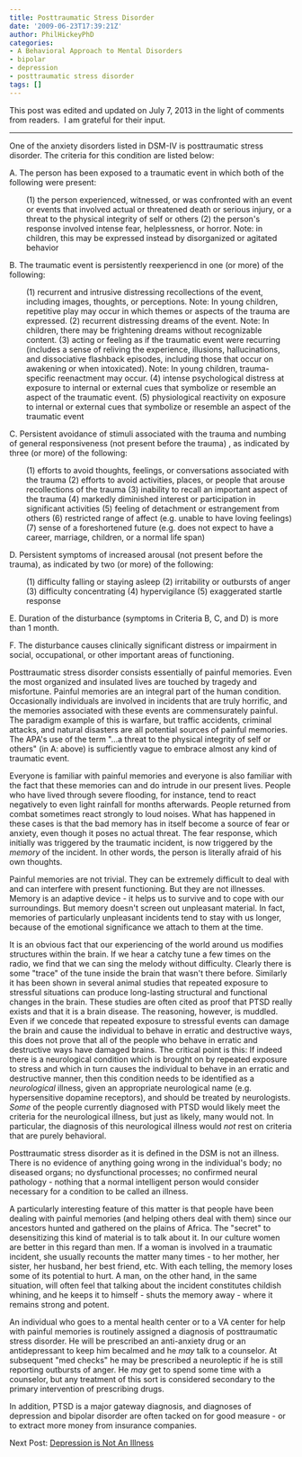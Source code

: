 ```yaml
---
title: Posttraumatic Stress Disorder
date: '2009-06-23T17:39:21Z'
author: PhilHickeyPhD
categories:
- A Behavioral Approach to Mental Disorders
- bipolar
- depression
- posttraumatic stress disorder
tags: []
---
```


This post was edited and updated on July 7, 2013 in the light of comments from readers.  I am grateful for their input.

*************

One of the anxiety disorders listed in DSM-IV is posttraumatic stress disorder. The criteria for this condition are listed below:

A. The person has been exposed to a traumatic event in which both of the following were present:
<p style="padding-left: 30px;">(1) the person experienced, witnessed, or was confronted with an event or events that involved actual or threatened death or serious injury, or a threat to the physical integrity of self or others
(2) the person's response involved intense fear, helplessness, or horror. Note: in children, this may be expressed instead by disorganized or agitated behavior</p>
B. The traumatic event is persistently reexperiencd in one (or more) of the following:
<p style="padding-left: 30px;">(1) recurrent and intrusive distressing recollections of the event, including images, thoughts, or perceptions. Note: In young children, repetitive play may occur in which themes or aspects of the trauma are expressed.
(2) recurrent distressing dreams of the event. Note: In children, there may be frightening dreams without recognizable content.
(3) acting or feeling as if the traumatic event were recurring (includes a sense of reliving the experience, illusions, hallucinations, and dissociative flashback episodes, including those that occur on awakening or when intoxicated). Note: In young children, trauma-specific reenactment may occur.
(4) intense psychological distress at exposure to internal or external cues that symbolize or resemble an aspect of the traumatic event.
(5) physiological reactivity on exposure to internal or external cues that symbolize or resemble an aspect of the traumatic event</p>
C. Persistent avoidance of stimuli associated with the trauma and numbing of general responsiveness (not present before the trauma) , as indicated by three (or more) of the following:
<p style="padding-left: 30px;">(1) efforts to avoid thoughts, feelings, or conversations associated with the trauma
(2) efforts to avoid activities, places, or people that arouse recollections of the trauma
(3) inability to recall an important aspect of the trauma
(4) markedly diminished interest or participation in significant activities
(5) feeling of detachment or estrangement from others
(6) restricted range of affect (e.g. unable to have loving feelings)
(7) sense of a foreshortened future (e.g. does not expect to have a career, marriage, children, or a normal life span)</p>
D. Persistent symptoms of increased arousal (not present before the trauma), as indicated by two (or more) of the following:
<p style="padding-left: 30px;">(1) difficulty falling or staying asleep
(2) irritability or outbursts of anger
(3) difficulty concentrating
(4) hypervigilance
(5) exaggerated startle response</p>
E. Duration of the disturbance (symptoms in Criteria B, C, and D) is more than 1 month.

F. The disturbance causes clinically significant distress or impairment in social, occupational, or other important areas of functioning.

Posttraumatic stress disorder consists essentially of painful memories. Even the most organized and insulated lives are touched by tragedy and misfortune. Painful memories are an integral part of the human condition. Occasionally individuals are involved in incidents that are truly horrific, and the memories associated with these events are commensurately painful. The paradigm example of this is warfare, but traffic accidents, criminal attacks, and natural disasters are all potential sources of painful memories. The APA's use of the term "...a threat to the physical integrity of self or others" (in A: above) is sufficiently vague to embrace almost any kind of traumatic event.

Everyone is familiar with painful memories and everyone is also familiar with the fact that these memories can and do intrude in our present lives. People who have lived through severe flooding, for instance, tend to react negatively to even light rainfall for months afterwards. People returned from combat sometimes react strongly to loud noises. What has happened in these cases is that the bad memory has in itself become a source of fear or anxiety, even though it poses no actual threat. The fear response, which initially was triggered by the traumatic incident, is now triggered by the <em>memory</em> of the incident. In other words, the person is literally afraid of his own thoughts.

Painful memories are not trivial. They can be extremely difficult to deal with and can interfere with present functioning. But they are not illnesses. Memory is an adaptive device - it helps us to survive and to cope with our surroundings. But memory doesn't screen out unpleasant material. In fact, memories of particularly unpleasant incidents tend to stay with us longer, because of the emotional significance we attach to them at the time.

It is an obvious fact that our experiencing of the world around us modifies structures within the brain. If we hear a catchy tune a few times on the radio, we find that we can sing the melody without difficulty. Clearly there is some "trace" of the tune inside the brain that wasn't there before. Similarly it has been shown in several animal studies that repeated exposure to stressful situations can produce long-lasting structural and functional changes in the brain. These studies are often cited as proof that PTSD really exists and that it is a brain disease. The reasoning, however, is muddled. Even if we concede that repeated exposure to stressful events can damage the brain and cause the individual to behave in erratic and destructive ways, this does not prove that all of the people who behave in erratic and destructive ways have damaged brains. The critical point is this: If indeed there is a neurological condition which is brought on by repeated exposure to stress and which in turn causes the individual to behave in an erratic and destructive manner, then this condition needs to be identified as a <em>neurological</em> illness, given an appropriate neurological name (e.g. hypersensitive dopamine receptors), and should be treated by neurologists. <em> Some </em>of the people currently diagnosed with PTSD would likely meet the criteria for the neurological illness, but just as likely, many would not. In particular, the diagnosis of this neurological illness would <em>not</em> rest on criteria that are purely behavioral.

Posttraumatic stress disorder as it is defined in the DSM is not an illness. There is no evidence of anything going wrong in the individual's body; no diseased organs; no dysfunctional processes; no confirmed neural pathology - nothing that a normal intelligent person would consider necessary for a condition to be called an illness.

A particularly interesting feature of this matter is that people have been dealing with painful memories (and helping others deal with them) since our ancestors hunted and gathered on the plains of Africa. The "secret" to desensitizing this kind of material is to talk about it. In our culture women are better in this regard than men. If a woman is involved in a traumatic incident, she usually recounts the matter many times - to her mother, her sister, her husband, her best friend, etc. With each telling, the memory loses some of its potential to hurt. A man, on the other hand, in the same situation, will often feel that talking about the incident constitutes childish whining, and he keeps it to himself - shuts the memory away - where it remains strong and potent.

An individual who goes to a mental health center or to a VA center for help with painful memories is routinely assigned a diagnosis of posttraumatic stress disorder. He will be prescribed an anti-anxiety drug or an antidepressant to keep him becalmed and he <em>may</em> talk to a counselor. At subsequent "med checks" he may be prescribed a neuroleptic if he is still reporting outbursts of anger. He <em>may </em>get to spend some time with a counselor, but any treatment of this sort is considered secondary to the primary intervention of prescribing drugs.

In addition, PTSD is a major gateway diagnosis, and diagnoses of depression and bipolar disorder are often tacked on for good measure - or to extract more money from insurance companies.

Next Post: <a href="https://www.behaviorismandmentalhealth.com/2009/07/28/depression/">Depression is Not An Illness</a>